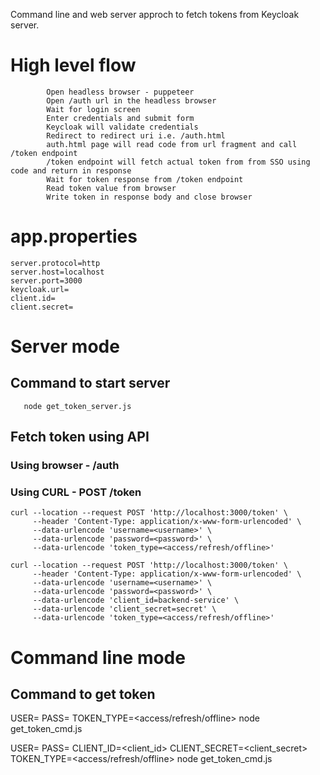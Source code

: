 Command line and web server approch to fetch tokens from Keycloak server. 

# High level flow
            Open headless browser - puppeteer
            Open /auth url in the headless browser 
            Wait for login screen
            Enter credentials and submit form
            Keycloak will validate credentials 
            Redirect to redirect uri i.e. /auth.html
            auth.html page will read code from url fragment and call /token endpoint
            /token endpoint will fetch actual token from from SSO using code and return in response
            Wait for token response from /token endpoint 
            Read token value from browser 
            Write token in response body and close browser 

# app.properties             
    server.protocol=http
    server.host=localhost
    server.port=3000
    keycloak.url=
    client.id=
    client.secret=
 
# Server mode
   ## Command to start server
      
       node get_token_server.js

   ## Fetch token using API
   ### Using browser - /auth  
   ### Using CURL -  POST /token 
    
    curl --location --request POST 'http://localhost:3000/token' \
         --header 'Content-Type: application/x-www-form-urlencoded' \
         --data-urlencode 'username=<username>' \
         --data-urlencode 'password=<password>' \
         --data-urlencode 'token_type=<access/refresh/offline>' 
         
    curl --location --request POST 'http://localhost:3000/token' \
         --header 'Content-Type: application/x-www-form-urlencoded' \
         --data-urlencode 'username=<username>' \
         --data-urlencode 'password=<password>' \
         --data-urlencode 'client_id=backend-service' \
         --data-urlencode 'client_secret=secret' \
         --data-urlencode 'token_type=<access/refresh/offline>' 
  
# Command line mode
   ## Command to get token

   USER=<username> PASS=<password> TOKEN_TYPE=<access/refresh/offline> node get_token_cmd.js
   
   USER=<username> PASS=<password> CLIENT_ID=<client_id> CLIENT_SECRET=<client_secret> TOKEN_TYPE=<access/refresh/offline> node get_token_cmd.js
